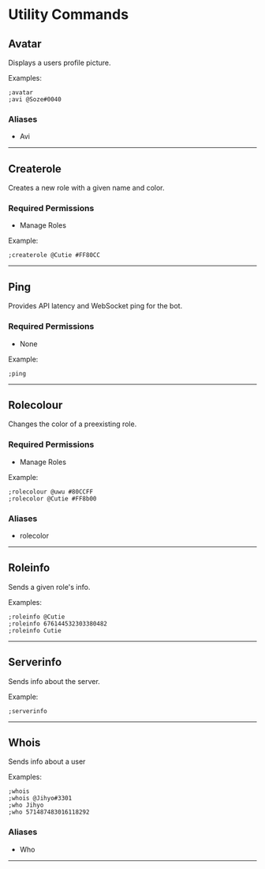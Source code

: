 # Utility Commands

## Avatar
Displays a users profile picture.

Examples:
```
;avatar
;avi @Soze#0040
```
### Aliases
* Avi

---

## Createrole
Creates a new role with a given name and color.
### Required Permissions 
* Manage Roles

Example: 
```
;createrole @Cutie #FF80CC
```

---

## Ping
Provides API latency and WebSocket ping for the bot.
### Required Permissions 
* None

Example: 
```
;ping
```

---

## Rolecolour
Changes the color of a preexisting role.
### Required Permissions
* Manage Roles

Example: 
```
;rolecolour @uwu #80CCFF
;rolecolor @Cutie #FF8b00
```

### Aliases
* rolecolor

---

## Roleinfo
Sends a given role's info.

Examples:
```
;roleinfo @Cutie
;roleinfo 676144532303380482
;roleinfo Cutie
```

---

## Serverinfo
Sends info about the server.

Example: 
```
;serverinfo
```

---

## Whois
Sends info about a user

Examples: 
```
;whois 
;whois @Jihyo#3301
;who Jihyo
;who 571487483016118292
```
### Aliases
* Who

---
